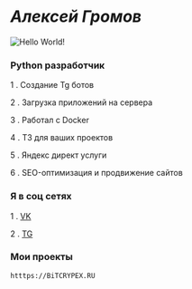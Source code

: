 # ***Алексей Громов***

![Hello World!](https://i.imgur.com/a/VHCUvTa.png)

### Python разработчик

1 . Создание Tg ботов

2 . Загрузка приложений на сервера

3 . Работал с Docker

4 . Т3 для ваших проектов

5 . Яндекс директ услуги

6 . SEO-оптимизация и продвижение сайтов

### Я в соц сетях
1 . [VK](https://vk.com/alagr)

2 . [TG](https://t.me/inBCE)

### Мои проекты 

```bash 
htttps://BiTCRYPEX.RU
```

